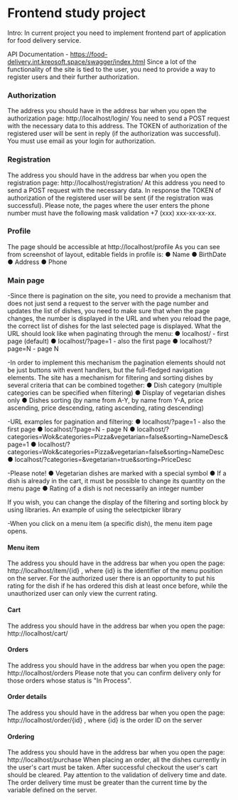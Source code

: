 # Frontend study project

Intro:
In current project you need to implement frontend part of application for food delivery service.

API Documentation - https://food-delivery.int.kreosoft.space/swagger/index.html 
Since a lot of the functionality of the site is tied to the user, you need to provide a way to register users and their further authorization.

### Authorization
The address you should have in the address bar when you open the authorization page: http://localhost/login/ 
You need to send a POST request with the necessary data to this address. The TOKEN of authorization of the registered user will be sent in reply (if the authorization was successful).
You must use email as your login for authorization.

### Registration
The address you should have in the address bar when you open the registration page: http://localhost/registration/ 
At this address you need to send a POST request with the necessary data. In response the TOKEN of authorization of the registered user will be sent (if the registration was successful).
Please note, the pages where the user enters the phone number must have the following mask validation +7 (xxx) xxx-xx-xx-xx.

### Profile 
The page should be accessible at http://localhost/profile
As you can see from screenshot of layout, editable fields in profile is:
●	Name
●	BirthDate
●	Address
●	Phone

### Main page
-Since there is pagination on the site, you need to provide a mechanism that does not just send a request to the server with the page number and updates the list of dishes, you need to make sure that when the page changes, the number is displayed in the URL and when you reload the page, the correct list of dishes for the last selected page is displayed. 
What the URL should look like when paginating through the menu:
●	localhost/ - first page (default)
●	localhost/?page=1 - also the first page
●	localhost/?page=N - page N

-In order to implement this mechanism the pagination elements should not be just buttons with event handlers, but the full-fledged navigation elements.
The site has a mechanism for filtering and sorting dishes by several criteria that can be combined together:
●	Dish category (multiple categories can be specified when filtering)
●	Display of vegetarian dishes only
●	Dishes sorting (by name from A-Y, by name from Y-A, price ascending, price descending, rating ascending, rating descending)

-URL examples for pagination and filtering:
●	localhost/?page=1 - also the first page
●	localhost/?page=N - page N
●	localhost/?categories=Wok&categories=Pizza&vegetarian=false&sorting=NameDesc&page=1
●	localhost/?categories=Wok&categories=Pizza&vegetarian=false&sorting=NameDesc
●	localhost/?categories=&vegetarian=true&sorting=PriceDesc

-Please note!
●	Vegetarian dishes are marked with a special symbol
●	If a dish is already in the cart, it must be possible to change its quantity on the menu page
●	Rating of a dish is not necessarily an integer number
 
If you wish, you can change the display of the filtering and sorting block by using libraries. An example of using the selectpicker library

-When you click on a menu item (a specific dish), the menu item page opens.

#### Menu item
The address you should have in the address bar when you open the page:
http://localhost/item/{id} , where {id} is the identifier of the menu position on the server.
For the authorized user there is an opportunity to put his rating for the dish if he has ordered this dish at least once before, while the unauthorized user can only view the current rating.

#### Cart
The address you should have in the address bar when you open the page:
http://localhost/cart/ 

#### Orders 
The address you should have in the address bar when you open the page:
http://localhost/orders 
Please note that you can confirm delivery only for those orders whose status is "In Process".

#### Order details
The address you should have in the address bar when you open the page:
http://localhost/order/{id} , where {id} is the order ID on the server

#### Ordering
The address you should have in the address bar when you open the page:
http://localhost/purchase 
When placing an order, all the dishes currently in the user's cart must be taken. After successful checkout the user's cart should be cleared.
Pay attention to the validation of delivery time and date. The order delivery time must be greater than the current time by the variable defined on the server.



